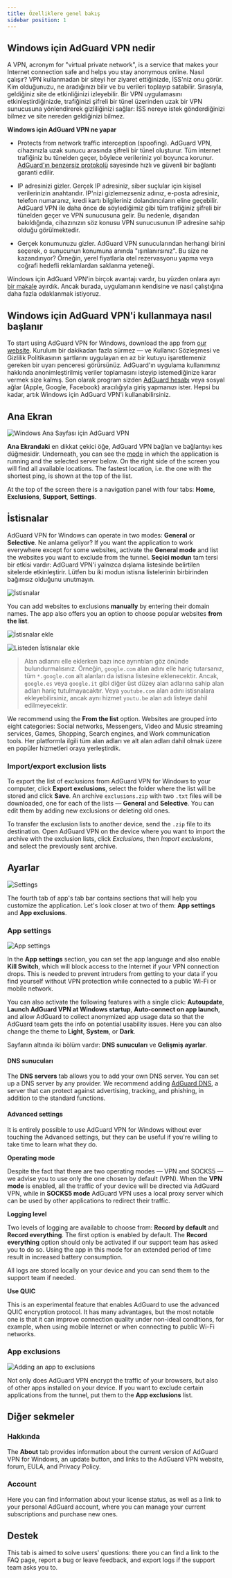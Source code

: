 ```yaml
---
title: Özelliklere genel bakış
sidebar position: 1
---
```


## Windows için AdGuard VPN nedir

A VPN, acronym for "virtual private network", is a service that makes your Internet connection safe and helps you stay anonymous online. Nasıl çalışır? VPN kullanmadan bir siteyi her ziyaret ettiğinizde, İSS'niz onu görür. Kim olduğunuzu, ne aradığınızı bilir ve bu verileri toplayıp satabilir. Sırasıyla, geldiğiniz site de etkinliğinizi izleyebilir. Bir VPN uygulamasını etkinleştirdiğinizde, trafiğinizi şifreli bir tünel üzerinden uzak bir VPN sunucusuna yönlendirerek gizliliğinizi sağlar: İSS nereye istek gönderdiğinizi bilmez ve site nereden geldiğinizi bilmez.

**Windows için AdGuard VPN ne yapar**

* Protects from network traffic interception (spoofing). AdGuard VPN, cihazınızla uzak sunucu arasında şifreli bir tünel oluşturur. Tüm internet trafiğiniz bu tünelden geçer, böylece verileriniz yol boyunca korunur. [AdGuard'ın benzersiz protokolü](/general/adguard-vpn-protocol.mdx) sayesinde hızlı ve güvenli bir bağlantı garanti edilir.

* IP adresinizi gizler. Gerçek IP adresiniz, siber suçlular için kişisel verilerinizin anahtarıdır. IP'nizi gizlemezseniz adınız, e-posta adresiniz, telefon numaranız, kredi kartı bilgileriniz dolandırıcıların eline geçebilir. AdGuard VPN ile daha önce de söylediğimiz gibi tüm trafiğiniz şifreli bir tünelden geçer ve VPN sunucusuna gelir. Bu nedenle, dışarıdan bakıldığında, cihazınızın söz konusu VPN sunucusunun IP adresine sahip olduğu görülmektedir.

* Gerçek konumunuzu gizler. AdGuard VPN sunucularından herhangi birini seçerek, o sunucunun konumuna anında "ışınlanırsınız". Bu size ne kazandırıyor? Örneğin, yerel fiyatlarla otel rezervasyonu yapma veya coğrafi hedefli reklamlardan saklanma yeteneği.

Windows için AdGuard VPN'in birçok avantajı vardır, bu yüzden onlara ayrı [bir makale](/general/why-adguard-vpn.md) ayırdık. Ancak burada, uygulamanın kendisine ve nasıl çalıştığına daha fazla odaklanmak istiyoruz.

## Windows için AdGuard VPN'i kullanmaya nasıl başlanır

To start using AdGuard VPN for Windows, download the app from [our website](https://adguard-vpn.com/welcome.html). Kurulum bir dakikadan fazla sürmez — ve Kullanıcı Sözleşmesi ve Gizlilik Politikasının şartlarını uygulayan en az bir kutuyu işaretlemeniz gereken bir uyarı penceresi görürsünüz. AdGuard'ın uygulama kullanımınız hakkında anonimleştirilmiş veriler toplamasını isteyip istemediğinize karar vermek size kalmış. Son olarak program sizden [AdGuard hesabı](https://auth.adguard.com/login.html) veya sosyal ağlar (Apple, Google, Facebook) aracılığıyla giriş yapmanızı ister. Hepsi bu kadar, artık Windows için AdGuard VPN'i kullanabilirsiniz.


## Ana Ekran

![Windows Ana Sayfası için AdGuard VPN](https://cdn.adguard.com/content/release_notes/vpn/windows/v2.0/new_main_window_en.png)

**Ana Ekrandaki** en dikkat çekici öğe, AdGuard VPN bağlan ve bağlantıyı kes düğmesidir. Underneath, you can see the [mode](#exclusions) in which the application is running and the selected server below. On the right side of the screen you will find all available locations. The fastest location, i.e. the one with the shortest ping, is shown at the top of the list.

At the top of the screen there is a navigation panel with four tabs: **Home**, **Exclusions**, **Support**, **Settings**.


## İstisnalar

AdGuard VPN for Windows can operate in two modes: **General** or **Selective**. Ne anlama geliyor? If you want the application to work everywhere except for some websites, activate the **General mode** and list the websites you want to exclude from the tunnel. **Seçici modun** tam tersi bir etkisi vardır: AdGuard VPN'i yalnızca dışlama listesinde belirtilen sitelerde etkinleştirir. Lütfen bu iki modun istisna listelerinin birbirinden bağımsız olduğunu unutmayın.

![İstisnalar](https://cdn.adguard.com/content/kb/VPN/windows/exclusions_en.png)

You can add websites to exclusions **manually** by entering their domain names. The app also offers you an option to choose popular websites **from the list**.

![İstisnalar ekle](https://cdn.adguard.com/content/kb/VPN/windows/exclusions_add_en.png)

![Listeden İstisnalar ekle](https://cdn.adguard.com/content/kb/VPN/windows/exclusions_from_list_en.png)

> Alan adlarını elle eklerken bazı ince ayrıntıları göz önünde bulundurmalısınız. Örneğin, `google.com` alan adını elle hariç tutarsanız, tüm `*.google.com` alt alanları da istisna listesine eklenecektir. Ancak, `google.es` veya `google.it` gibi diğer üst düzey alan adlarına sahip alan adları hariç tutulmayacaktır. Veya `youtube.com` alan adını istisnalara ekleyebilirsiniz, ancak aynı hizmet `youtu.be` alan adı listeye dahil edilmeyecektir.

We recommend using the **From the list** option. Websites are grouped into eight categories: Social networks, Messengers, Video and Music streaming services, Games, Shopping, Search engines, and Work communication tools. Her platformla ilgili tüm alan adları ve alt alan adları dahil olmak üzere en popüler hizmetleri oraya yerleştirdik.

### Import/export exclusion lists

To export the list of exclusions from AdGuard VPN for Windows to your computer, click **Export exclusions**, select the folder where the list will be stored and click **Save**. An archive `exclusions.zip` with two `.txt` files will be downloaded, one for each of the lists — **General** and **Selective**. You can edit them by adding new exclusions or deleting old ones.

To transfer the exclusion lists to another device, send the `.zip` file to its destination. Open AdGuard VPN on the device where you want to import the archive with the exclusion lists, click *Exclusions*, then *Import exclusions*, and select the previously sent archive.

## Ayarlar

![Settings](https://cdn.adguard.com/content/release_notes/vpn/windows/v2.0/settings_en.png)

The fourth tab of app's tab bar contains sections that will help you customize the application. Let's look closer at two of them: **App settings** and **App exclusions**.


### App settings

![App settings](https://cdn.adguard.com/content/release_notes/vpn/windows/v2.0/app_settings_en.png)

In the **App settings** section, you can set the app language and also enable **Kill Switch**, which will block access to the Internet if your VPN connection drops. This is needed to prevent intruders from getting to your data if you find yourself without VPN protection while connected to a public Wi-Fi or mobile network.

You can also activate the following features with a single click: **Autoupdate**, **Launch AdGuard VPN at Windows startup**, **Auto-connect on app launch**, and allow AdGuard to collect anonymized app usage data so that the AdGuard team gets the info on potential usability issues. Here you can also change the theme to **Light**, **System**, or **Dark**.

Sayfanın altında iki bölüm vardır: **DNS sunucuları** ve **Gelişmiş ayarlar**.

#### DNS sunucuları

The **DNS servers** tab allows you to add your own DNS server. You can set up a DNS server by any provider. We recommend adding [AdGuard DNS](https://kb.adguard.com/en/general/dns-providers#adguard-dns), a server that can protect against advertising, tracking, and phishing, in addition to the standard functions.

#### Advanced settings

It is entirely possible to use AdGuard VPN for Windows without ever touching the Advanced settings, but they can be useful if you're willing to take time to learn what they do.

**Operating mode**

Despite the fact that there are two operating modes — VPN and SOCKS5 — we advise you to use only the one chosen by default (VPN). When the **VPN mode** is enabled, all the traffic of your device will be directed via AdGuard VPN, while in **SOCKS5 mode** AdGuard VPN uses a local proxy server which can be used by other applications to redirect their traffic.

**Logging level**

Two levels of logging are available to choose from: **Record by default** and **Record everything**. The first option is enabled by default. The **Record everything** option should only be activated if our support team has asked you to do so. Using the app in this mode for an extended period of time result in increased battery consumption.

All logs are stored locally on your device and you can send them to the support team if needed.

**Use QUIC**

This is an experimental feature that enables AdGuard to use the advanced QUIC encryption protocol. It has many advantages, but the most notable one is that it can improve connection quality under non-ideal conditions, for example, when using mobile Internet or when connecting to public Wi-Fi networks.


### App exclusions

![Adding an app to exclusions](https://cdn.adguard.com/content/release_notes/vpn/windows/v2.0/add_app_en.png)

Not only does AdGuard VPN encrypt the traffic of your browsers, but also of other apps installed on your device. If you want to exclude certain applications from the tunnel, put them to the **App exclusions** list.

## Diğer sekmeler

### Hakkında

The **About** tab provides information about the current version of AdGuard VPN for Windows, an update button, and links to the AdGuard VPN website, forum, EULA, and Privacy Policy.

### Account

Here you can find information about your license status, as well as a link to your personal AdGuard account, where you can manage your current subscriptions and purchase new ones.

## Destek

This tab is aimed to solve users' questions: there you can find a link to the FAQ page, report a bug or leave feedback, and export logs if the support team asks you to.